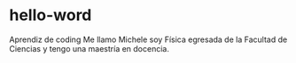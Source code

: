 # hello-word
Aprendiz de coding
Me llamo Michele soy Física egresada de la Facultad de Ciencias y tengo una maestría en docencia.
